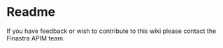 # Readme

If you have feedback or wish to contribute to this wiki please contact the Finastra APIM team.
